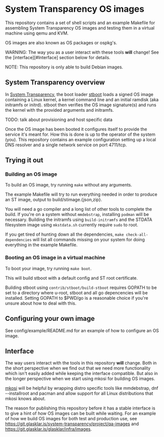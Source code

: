 # System Transparency OS images

This repository contains a set of shell scripts and an example
Makefile for assembling System Transparency OS images and testing them
in a virtual machine using qemu and KVM.

OS images are also known as OS packages or ospkg's.

WARNING: The way you as a user interact with these tools **will** change!
See the [interface][#Interface] section below for details.

NOTE: This repository is only able to build Debian images.

## System Transparency overview

In [System Transparency][], the boot loader [stboot][] loads a signed
OS image containing a Linux kernel, a kernel command line and an
initial ramdisk (aka initramfs or initrd). stboot then verifies the OS
image signature(s) and runs the kernel with the provided arguments and
initramfs.

TODO: talk about provisioning and host specific data

Once the OS image has been booted it configures itself to provide the
service it's meant for. How this is done is up to the operator of the
system (you). This repository contains an example configuration
setting up a local DNS resolver and a single network service on port
4711/tcp.

[System Transparency]: https://www.system-transparency.org/
[stboot]: https://git.glasklar.is/system-transparency/core/stboot

## Trying it out

### Building an OS image

To build an OS image, try running `make` without any arguments.

The example Makefile will try to run everything needed in order to
produce an ST image, output to build/stimage.{json,zip}.

You will need a go compiler and a long list of other tools to complete
the build. If you're on a system without `mmdebstrap`, installing
`podman` will be necessary. Building the initramfs using
`build-initramfs` and the STDATA filesystem image using `mkstdata.sh`
currently require `sudo` to root.

If you get tired of hunting down all the dependencies, `make
check-all-dependencies` will list all commands missing on your system
for doing everything in the example Makefile.


### Booting an OS image in a virtual machine

To boot your image, try running `make boot`.

This will build stboot with a default config and ST root certificate.

Building stboot using `contrib/stboot/build-stboot` requires GOPATH to
be set to a directory where u-root, stboot and all go depencencies
will be installed. Setting GOPATH to $PWD/go is a reasonable choice if
you're unsure about how to deal with this.

## Configuring your own image

See config/example/README.md for an example of how to configure an OS image.

## Interface

The way users interact with the tools in this repository **will**
change. Both in the short perspective when we find out that we need
more functionality which isn't easily added while keeping the
interface compatible. But also in the longer perspective when we start
using mkosi for building OS images.

[mkosi][] will be helpful by wrapping distro specific tools like
mmdebstrap, dnf --installroot and pacman and allow support for all
Linux distributions that mkosi knows about.

The reason for publishing this repository before it has a stable
interface is to give a hint of how OS images can be built while
waiting. For an example of how we build OS images for both test and
production use, see
https://git.glasklar.is/system-transparency/project/qa-images and
https://git.glasklar.is/glasklar/infra/images.

[mkosi]: https://github.com/systemd/mkosi
